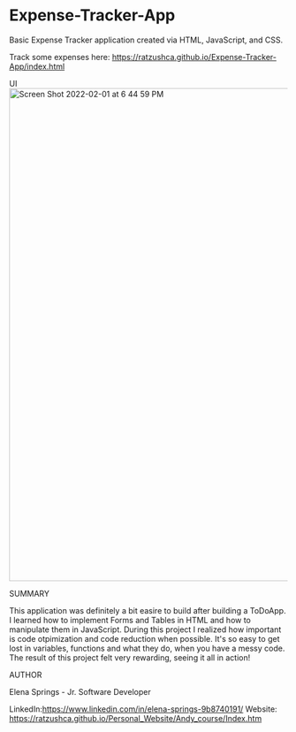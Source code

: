 # Expense-Tracker-App

Basic Expense Tracker application created via HTML, JavaScript, and CSS.

Track some expenses here: https://ratzushca.github.io/Expense-Tracker-App/index.html

UI
<img width="892" alt="Screen Shot 2022-02-01 at 6 44 59 PM" src="https://user-images.githubusercontent.com/93014061/152087188-390f2553-9307-41ba-be3d-e0077e45366d.png">

SUMMARY

This application was definitely a bit easire to build after building a ToDoApp. I learned how to implement Forms and Tables in HTML and how to manipulate them in JavaScript. During this project I realized how important is code otpimization and code reduction when possible. It's so easy to get lost in variables, functions and what they do, when you have a messy code. The result of this project felt very rewarding, seeing it all in action!

AUTHOR

Elena Springs - Jr. Software Developer

LinkedIn:https://www.linkedin.com/in/elena-springs-9b8740191/ 
Website: https://ratzushca.github.io/Personal_Website/Andy_course/Index.htm
